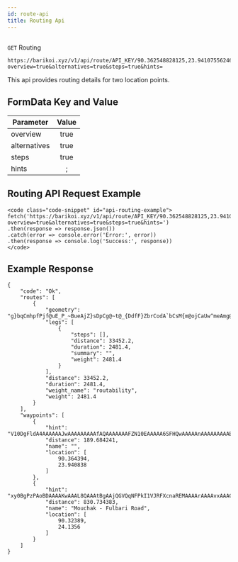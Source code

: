 ```yaml
---
id: route-api
title: Routing Api
---
```

##
```GET``` Routing
```
https://barikoi.xyz/v1/api/route/API_KEY/90.362548828125,23.94107556246209;90.31585693359375,24.134221690669204?overview=true&alternatives=true&steps=true&hints=
```

This api provides routing details for two location points.

## FormData Key and Value

| Parameter     | Value         |
| ------------- |:-------------:| 
| overview      | true          |
| alternatives  | true          | 
| steps         | true          |
| hints         |    ;          |

## Routing API Request Example

``` Js
<code class="code-snippet" id="api-routing-example">
fetch('https://barikoi.xyz/v1/api/route/API_KEY/90.362548828125,23.94107556246209;90.31585693359375,24.134221690669204?overview=true&alternatives=true&steps=true&hints=')
.then(response => response.json())
.catch(error => console.error('Error:', error))
.then(response => console.log('Success:', response))
</code>
```

## Example Response

```
{
    "code": "Ok",
    "routes": [
        {
            "geometry": "g}bqCmhpfPjf@uE_P_~BueAjZ}sDpCg@~t@_{DdfF}ZbrCodA`bCsM{m@ojCaUw^meAmg@eS_~A_Ok}AbFmXbQoi@mmAuxEfS",
            "legs": [
                {
                    "steps": [],
                    "distance": 33452.2,
                    "duration": 2481.4,
                    "summary": "",
                    "weight": 2481.4
                }
            ],
            "distance": 33452.2,
            "duration": 2481.4,
            "weight_name": "routability",
            "weight": 2481.4
        }
    ],
    "waypoints": [
        {
            "hint": "V10DgFldA4AAAAAAJwAAAAAAAAAfAQAAAAAAAFZN10EAAAAA6SFHQwAAAAAnAAAAAAAAAB8BAACEAAAA6tliBeZObQG10mIF1E9tAQAATwvGEH3j",
            "distance": 189.684241,
            "name": "",
            "location": [
                90.364394,
                23.940838
            ]
        },
        {
            "hint": "xy0BgPzPAoBDAAAAKwAAAL8QAAAtBgAAjQGVQqNFPkI1VJRFXcnaREMAAAArAAAAvxAAAC0GAACEAAAAsjtiBbBHcAFRHGIFTkJwATMAnwrGEH3j",
            "distance": 830.734383,
            "name": "Mouchak - Fulbari Road",
            "location": [
                90.32389,
                24.1356
            ]
        }
    ]
}
```
